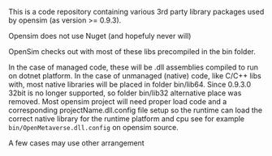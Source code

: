 This is a code repository containing various 3rd party library packages used by opensim (as version >= 0.9.3).

Opensim does not use Nuget (and hopefuly never will)

OpenSim checks out with most of these libs precompiled in the bin folder.

In the case of managed code, these will be .dll assemblies compiled to run on dotnet platform.
In the case of unmanaged (native) code, like C/C++ libs with, most native libraries will be placed in folder bin/lib64.
Since 0.9.3.0 32bit is no longer supported, so folder bin/lib32 alternative place was removed.
Most opensim project will need proper load code and a corresponding projectName.dll.config file setup so the runtime can load the correct native library for the runtime platform and cpu
see for example `bin/OpenMetaverse.dll.config` on opensim source.

A few cases may use other arrangement

